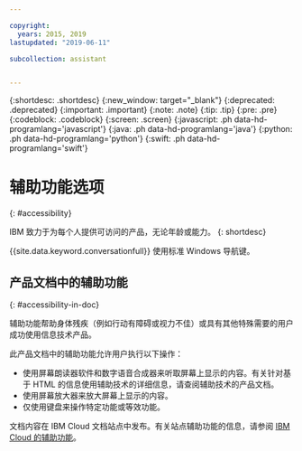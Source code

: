 ```yaml
---

copyright:
  years: 2015, 2019
lastupdated: "2019-06-11"

subcollection: assistant


---
```


{:shortdesc: .shortdesc}
{:new_window: target="_blank"}
{:deprecated: .deprecated}
{:important: .important}
{:note: .note}
{:tip: .tip}
{:pre: .pre}
{:codeblock: .codeblock}
{:screen: .screen}
{:javascript: .ph data-hd-programlang='javascript'}
{:java: .ph data-hd-programlang='java'}
{:python: .ph data-hd-programlang='python'}
{:swift: .ph data-hd-programlang='swift'}

# 辅助功能选项
{: #accessibility}

IBM 致力于为每个人提供可访问的产品，无论年龄或能力。
{: shortdesc}

{{site.data.keyword.conversationfull}} 使用标准 Windows 导航键。

## 产品文档中的辅助功能
{: #accessibility-in-doc}

辅助功能帮助身体残疾（例如行动有障碍或视力不佳）或具有其他特殊需要的用户成功使用信息技术产品。

此产品文档中的辅助功能允许用户执行以下操作：

- 使用屏幕朗读器软件和数字语音合成器来听取屏幕上显示的内容。有关针对基于 HTML 的信息使用辅助技术的详细信息，请查阅辅助技术的产品文档。
- 使用屏幕放大器来放大屏幕上显示的内容。
- 仅使用键盘来操作特定功能或等效功能。

文档内容在 IBM Cloud 文档站点中发布。有关站点辅助功能的信息，请参阅 [IBM Cloud 的辅助功能](/docs/overview/accessibility?topic=overview-accessibility-platform)。
